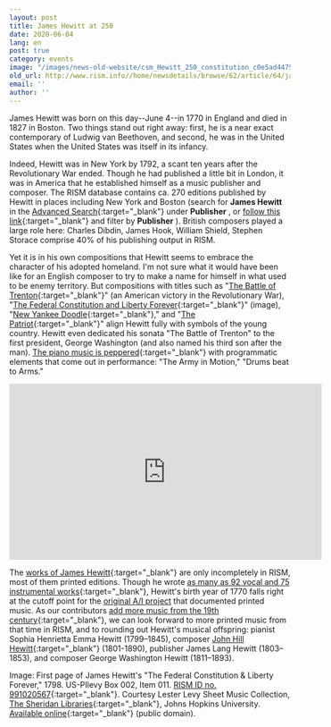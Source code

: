 ```yaml
---
layout: post
title: James Hewitt at 250
date: 2020-06-04
lang: en
post: true
category: events
image: "/images/news-old-website/csm_Hewitt_250_constitution_c0e5ad4475.jpg"
old_url: http://www.rism.info//home/newsdetails/browse/62/article/64/james-hewitt-at-250.html
email: ''
author: ''
---
```


James Hewitt was born on this day--June 4--in 1770 in England and died in 1827 in Boston. Two things stand out right away: first, he is a near exact contemporary of Ludwig van Beethoven, and second, he was in the United States when the United States was itself in its infancy.

Indeed, Hewitt was in New York by 1792, a scant ten years after the Revolutionary War ended. Though he had published a little bit in London, it was in America that he established himself as a music publisher and composer. The RISM database contains ca. 270 editions published by Hewitt in places including New York and Boston (search for **James Hewitt** in the [Advanced Search](https://opac.rism.info/advanced-search){:target="_blank"} under **Publisher** , or [follow this link](https://opac.rism.info/search?View=rism&q=James+Hewitt&Language=en){:target="_blank"} and filter by **Publisher** ). British composers played a large role here: Charles Dibdin, James Hook, William Shield, Stephen Storace comprise 40% of his publishing output in RISM.

Yet it is in his own compositions that Hewitt seems to embrace the character of his adopted homeland. I'm not sure what it would have been like for an English composer to try to make a name for himself in what used to be enemy territory. But compositions with titles such as "[The Battle of Trenton](https://opac.rism.info/search?View=rism&q=hewitt+battle+trenton&Language=en){:target="_blank"}" (an American victory in the Revolutionary War), "[The Federal Constitution and Liberty Forever](https://opac.rism.info/search?id=991020567&View=rism&Language=en){:target="_blank"}" (image), "[New Yankee Doodle](https://opac.rism.info/search?id=991020564&View=rism&Language=en){:target="_blank"}," and "[The Patriot](https://opac.rism.info/search?id=991020568&View=rism&Language=en){:target="_blank"}" align Hewitt fully with symbols of the young country. Hewitt even dedicated his sonata "The Battle of Trenton" to the first president, George Washington (and also named his third son after the man). [The piano music is peppered](http://hdl.loc.gov/loc.music/musm1a1.11094){:target="_blank"} with programmatic elements that come out in performance: "The Army in Motion," "Drums beat to Arms."

<iframe width="560" height="315" src="https://www.youtube.com/embed/EcvY-9CdvrU" frameborder="0" allow="accelerometer; autoplay; encrypted-media; gyroscope; picture-in-picture" allowfullscreen></iframe>

The [works of James Hewitt](https://opac.rism.info/search?View=rism&author=hewitt+james&Language=en){:target="_blank"} are only incompletely in RISM, most of them printed editions. Though he wrote [as many as 92 vocal and 75 instrumental works](https://books.google.de/books?id=NeVl_rsKhwsC&lpg=PP1&ots=1ZsN03qMZq&dq=%22James%20Hewitt%3A%20Selected%20Compositions.%22&hl=de&pg=PR7#v=onepage&q=%22James%20Hewitt:%20Selected%20Compositions.%22&f=false){:target="_blank"}, Hewitt's birth year of 1770 falls right at the cutoff point for the [original A/I project](/publications.html#c36) that documented printed music. As our contributors [add more music from the 19th century](/self_representation/2020/03/12/rism-and-beethoven-and-the-19th-century.html){:target="_blank"}, we can look forward to more printed music from that time in RISM, and to rounding out Hewitt's musical offspring: pianist Sophia Henrietta Emma Hewitt (1799–1845), composer [John Hill Hewitt](https://opac.rism.info/search?View=rism&q=John+Hill+Hewitt&Language=en){:target="_blank"} (1801-1890), publisher James Lang Hewitt (1803–1853), and composer George Washington Hewitt (1811–1893).

Image: First page of James Hewitt's "The Federal Constitution & Liberty Forever," 1798. US-PIlevy Box 002, Item 011. [RISM ID no. 991020567](https://opac.rism.info/search?id=991020567&View=rism&Language=en){:target="_blank"}. Courtesy Lester Levy Sheet Music Collection, [The Sheridan Libraries](https://www.library.jhu.edu/){:target="_blank"}, Johns Hopkins University. [Available online](https://levysheetmusic.mse.jhu.edu/collection/002/011){:target="_blank"} (public domain).


